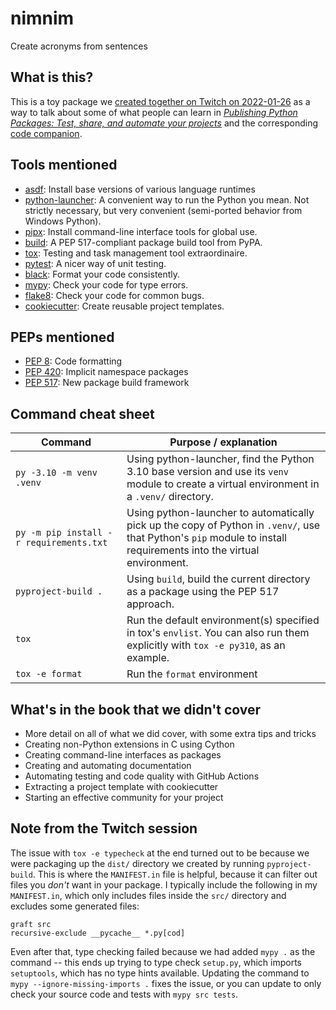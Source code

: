 # nimnim

Create acronyms from sentences

## What is this?

This is a toy package we [created together on Twitch on 2022-01-26](https://www.twitch.tv/videos/1277115435) as a way to talk about some of what people can learn in [_Publishing Python Packages: Test, share, and automate your projects_](https://pypackages.com) and the corresponding [code companion](https://github.com/daneah/publishing-python-packages).

## Tools mentioned

* [asdf](https://asdf-vm.com/): Install base versions of various language runtimes
* [python-launcher](https://github.com/brettcannon/python-launcher): A convenient way to run the Python you mean. Not strictly necessary, but very convenient (semi-ported behavior from Windows Python).
* [pipx](https://pypa.github.io/pipx/): Install command-line interface tools for global use.
* [build](https://pypa-build.readthedocs.io/en/stable/): A PEP 517-compliant package build tool from PyPA.
* [tox](https://tox.wiki/en/latest/): Testing and task management tool extraordinaire.
* [pytest](https://docs.pytest.org/en/6.2.x/): A nicer way of unit testing.
* [black](https://black.readthedocs.io/en/stable/): Format your code consistently.
* [mypy](http://www.mypy-lang.org/): Check your code for type errors.
* [flake8](https://flake8.pycqa.org/en/latest/index.html): Check your code for common bugs.
* [cookiecutter](https://cookiecutter.readthedocs.io/en/1.7.2/): Create reusable project templates.

## PEPs mentioned

* [PEP 8](https://www.python.org/dev/peps/pep-0008/): Code formatting
* [PEP 420](https://www.python.org/dev/peps/pep-0420/): Implicit namespace packages
* [PEP 517](https://www.python.org/dev/peps/pep-0517/): New package build framework

## Command cheat sheet

| Command | Purpose / explanation |
| --- | --- |
| `py -3.10 -m venv .venv` | Using python-launcher, find the Python 3.10 base version and use its `venv` module to create a virtual environment in a `.venv/` directory. |
| `py -m pip install -r requirements.txt` | Using python-launcher to automatically pick up the copy of Python in `.venv/`, use that Python's `pip` module to install requirements into the virtual environment. |
| `pyproject-build .` | Using `build`, build the current directory as a package using the PEP 517 approach. |
| `tox` | Run the default environment(s) specified in tox's `envlist`. You can also run them explicitly with `tox -e py310`, as an example. |
| `tox -e format` | Run the `format` environment |

## What's in the book that we didn't cover

* More detail on all of what we did cover, with some extra tips and tricks
* Creating non-Python extensions in C using Cython
* Creating command-line interfaces as packages
* Creating and automating documentation
* Automating testing and code quality with GitHub Actions
* Extracting a project template with cookiecutter
* Starting an effective community for your project

## Note from the Twitch session

The issue with `tox -e typecheck` at the end turned out to be because we were packaging up the `dist/` directory we created by running `pyproject-build`. This is where the `MANIFEST.in` file is helpful, because it can filter out files you *don't* want in your package. I typically include the following in my `MANIFEST.in`, which only includes files inside the `src/` directory and excludes some generated files:

```
graft src
recursive-exclude __pycache__ *.py[cod]
```

Even after that, type checking failed because we had added `mypy .` as the command -- this ends up trying to type check `setup.py`, which imports `setuptools`, which has no type hints available. Updating the command to `mypy --ignore-missing-imports .` fixes the issue, or you can update to only check your source code and tests with `mypy src tests`.
